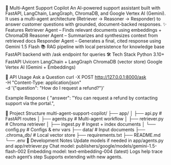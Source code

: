 🚀 Multi-Agent Support Copilot
An AI-powered support assistant built with FastAPI, LangChain, LangGraph, ChromaDB, and Google Vertex AI (Gemini).
It uses a multi-agent architecture (Retriever → Reasoner → Responder) to answer customer questions with grounded, document-backed responses.
✨ Features
Retriever Agent – Finds relevant documents using embeddings + ChromaDB
Reasoner Agent – Summarizes and synthesizes context from retrieved docs
Responder Agent – Generates a final, cited response using Gemini 1.5 Flash
📚 RAG pipeline with local persistence for knowledge base
 FastAPI backend with /ask endpoint for queries
🛠️ Tech Stack
Python 3.10+
FastAPI
Uvicorn
LangChain + LangGraph
ChromaDB (vector store)
Google Vertex AI (Gemini + Embeddings)

📡 API Usage
Ask a Question
curl -X POST http://127.0.0.1:8000/ask \
-H "Content-Type: application/json" \
-d '{"question": "How do I request a refund?"}'

Example Response
{
  "answer": "You can request a refund by contacting support via the portal.",

📂 Project Structure
multi-agent-support-copilot/
├── app/
│   ├── api.py        # FastAPI routes
│   ├── agents.py     # Multi-agent workflow
│   ├── retriever.py  # Chroma retriever
│   ├── ingest.py     # Ingest + index documents
│   └── config.py     # Configs & env vars
├── data/             # Input documents
├── .chroma_db/       # Local vector store
├── requirements.txt
├── README.md
└── .env
🔧 Development Notes
Update models if needed in app/agents.py and app/retriever.py
Chat model: publishers/google/models/gemini-1.5-flash-002
Embedding model: text-embedding-004 (latest)
Logs help trace each agent’s step
Supports extending with new agents.

